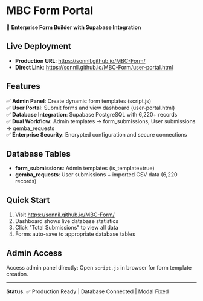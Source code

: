 # MBC Form Portal

🚀 **Enterprise Form Builder with Supabase Integration**

## Live Deployment
- **Production URL**: https://sonnil.github.io/MBC-Form/
- **Direct Link**: https://sonnil.github.io/MBC-Form/user-portal.html

## Features
✅ **Admin Panel**: Create dynamic form templates (script.js)  
✅ **User Portal**: Submit forms and view dashboard (user-portal.html)  
✅ **Database Integration**: Supabase PostgreSQL with 6,220+ records  
✅ **Dual Workflow**: Admin templates → form_submissions, User submissions → gemba_requests  
✅ **Enterprise Security**: Encrypted configuration and secure connections  

## Database Tables
- **form_submissions**: Admin templates (is_template=true)
- **gemba_requests**: User submissions + imported CSV data (6,220 records)

## Quick Start
1. Visit https://sonnil.github.io/MBC-Form/
2. Dashboard shows live database statistics
3. Click "Total Submissions" to view all data
4. Forms auto-save to appropriate database tables

## Admin Access
Access admin panel directly: Open `script.js` in browser for form template creation.

---
**Status**: ✅ Production Ready | Database Connected | Modal Fixed
